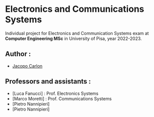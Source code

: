 # Electronics and Communications Systems

Individual project for Electronics and Communication Systems exam 
at <b>Computer Engineering MSc</b> in University of Pisa, year 2022-2023.

## Author :
- [Jacopo Carlon](https://github.com/JacopoCarlon) 

## Professors and assistants :
- [Luca Fanucci] : Prof. Electronics Systems
- [Marco Moretti] : Prof. Communications Systems
- [Pietro Nannipieri]
- [Pietro Nannipieri]
